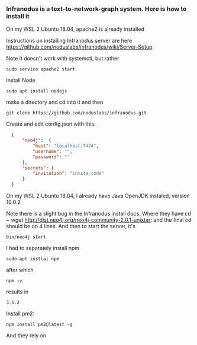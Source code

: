 ### Infranodus is a text-to-network-graph system. Here is how to install it

On my WSL 2 Ubuntu 18.04, apache2 is already installed

Instructions on installing Infranodus server are here https://github.com/noduslabs/infranodus/wiki/Server-Setup

Note it doesn't work with systemctl, but rather
```
sudo service apache2 start
```
Install Node
```
sudo apt install nodejs
```
make a directory and cd into it and then
```
git clone https://github.com/noduslabs/infranodus.git
```
Create and edit config.json with this:
```JSON
  {
      "neo4j":  {
          "host": "localhost:7474",
          "username": "",
          "password": ""
      },
      "secrets": {
          "invitation": "invite_code"
      }
  }
```
On my WSL 2 Ubuntu 18.04, I already have Java OpenJDK instaled, version 10.0.2

Note there is a slight bug in the Infranodus install docs. Where they have 
cd ~ wget http://dist.neo4j.org/neo4j-community-2.0.1-unixtar; and the final cd should be on 4 lines.
And then to start the server, it's
```
bin/neo4j start
```

I had to separately install npm
```
sudo apt instlal npm
```
after which
```
npm -v
```
results in
```
3.5.2
```
Install pm2:
```
npm install pm2@latest -g
```


And they rely on 
